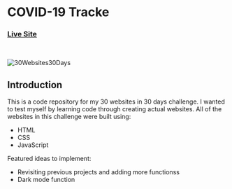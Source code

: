 # COVID-19 Tracke

### [Live Site](https://cwang1996.github.io/30Websites30Days/)

</br >

![30Websites30Days](https://user-images.githubusercontent.com/76964814/143393850-c4d8ea22-16a7-411e-8a43-4be49377a03e.png)

## Introduction
This is a code repository for my 30 websites in 30 days challenge. I wanted to test myself by learning code through creating actual websites. All of the websites in this challenge were built using:

- HTML
- CSS
- JavaScript

Featured ideas to implement:

- Revisiting previous projects and adding more functionss
- Dark mode function


